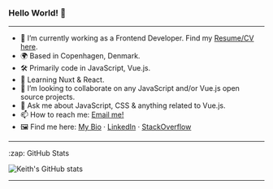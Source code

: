 ### Hello World! 👋
---
- 🔭 I’m currently working as a Frontend Developer. Find my [Resume/CV here](https://keith-machado-dev.netlify.app/).
- 🌍 Based in Copenhagen, Denmark.
- 🛠 Primarily code in JavaScript, Vue.js.
- 📖 Learning Nuxt & React.
- 👯 I’m looking to collaborate on any JavaScript and/or Vue.js open source projects.
- 💬 Ask me about JavaScript, CSS & anything related to Vue.js.
- 📫 How to reach me: [Email me!](mailto:keithmchd48@gmail.com)
- 🖼️ Find me here: [My Bio](https://bio.to/keith-dev) · [LinkedIn](https://www.linkedin.com/in/keith-machado-591a6181/) · [StackOverflow](https://stackoverflow.com/users/10595316/keith-m)

---
<summary>:zap: GitHub Stats</summary>

  ![Keith's GitHub stats](https://github-readme-stats.vercel.app/api?username=keithmchd48&show_icons=true&theme=synthwave)

---

